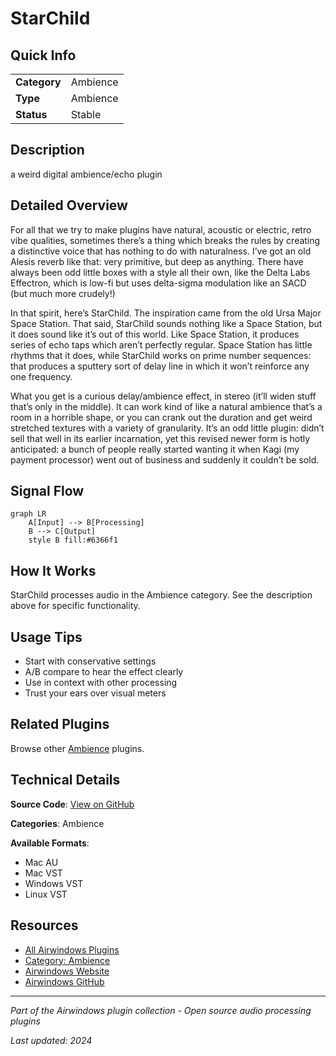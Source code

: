 # StarChild



## Quick Info

| | |
|---|---|
| **Category** | Ambience |
| **Type** | Ambience |
| **Status** | Stable |

## Description

a weird digital ambience/echo plugin

## Detailed Overview

For all that we try to make plugins have natural, acoustic or electric, retro vibe qualities, sometimes there’s a thing which breaks the rules by creating a distinctive voice that has nothing to do with naturalness. I’ve got an old Alesis reverb like that: very primitive, but deep as anything. There have always been odd little boxes with a style all their own, like the Delta Labs Effectron, which is low-fi but uses delta-sigma modulation like an SACD (but much more crudely!)

In that spirit, here’s StarChild. The inspiration came from the old Ursa Major Space Station. That said, StarChild sounds nothing like a Space Station, but it does sound like it’s out of this world. Like Space Station, it produces series of echo taps which aren’t perfectly regular. Space Station has little rhythms that it does, while StarChild works on prime number sequences: that produces a sputtery sort of delay line in which it won’t reinforce any one frequency.

What you get is a curious delay/ambience effect, in stereo (it’ll widen stuff that’s only in the middle). It can work kind of like a natural ambience that’s a room in a horrible shape, or you can crank out the duration and get weird stretched textures with a variety of granularity. It’s an odd little plugin: didn’t sell that well in its earlier incarnation, yet this revised newer form is hotly anticipated: a bunch of people really started wanting it when Kagi (my payment processor) went out of business and suddenly it couldn’t be sold.

## Signal Flow

```mermaid
graph LR
    A[Input] --> B[Processing]
    B --> C[Output]
    style B fill:#6366f1
```

## How It Works

StarChild processes audio in the Ambience category. See the description above for specific functionality.

## Usage Tips

- Start with conservative settings
- A/B compare to hear the effect clearly
- Use in context with other processing
- Trust your ears over visual meters


## Related Plugins

Browse other [Ambience](../categories/ambience.md) plugins.


## Technical Details

**Source Code**: [View on GitHub](https://github.com/airwindows/airwindows/tree/master/plugins/LinuxVST/src/StarChild)

**Categories**: Ambience

**Available Formats**:
- Mac AU
- Mac VST
- Windows VST
- Linux VST

## Resources

- [All Airwindows Plugins](../../README.md)
- [Category: Ambience](../categories/ambience.md)
- [Airwindows Website](https://www.airwindows.com)
- [Airwindows GitHub](https://github.com/airwindows/airwindows)

---

*Part of the Airwindows plugin collection - Open source audio processing plugins*

*Last updated: 2024*
